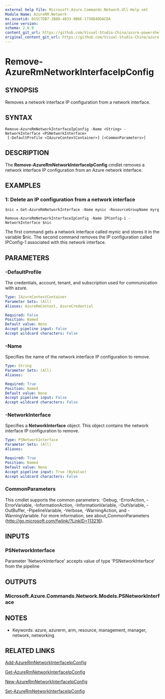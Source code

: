 ```yaml
---
external help file: Microsoft.Azure.Commands.Network.dll-Help.xml
Module Name: AzureRM.Network
ms.assetid: 015C7DB7-2B08-4033-9B6E-1738D4DDACDA
online version:
schema: 2.0.0
content_git_url: https://github.com/Visual-Studio-China/azure-powershell/blob/preview/src/ResourceManager/Network/Commands.Network/help/Remove-AzureRmNetworkInterfaceIpConfig.md
original_content_git_url: https://github.com/Visual-Studio-China/azure-powershell/blob/preview/src/ResourceManager/Network/Commands.Network/help/Remove-AzureRmNetworkInterfaceIpConfig.md
---
```


# Remove-AzureRmNetworkInterfaceIpConfig

## SYNOPSIS
Removes a network interface IP configuration from a network interface.

## SYNTAX

```
Remove-AzureRmNetworkInterfaceIpConfig -Name <String> -NetworkInterface <PSNetworkInterface>
 [-DefaultProfile <IAzureContextContainer>] [<CommonParameters>]
```

## DESCRIPTION
The **Remove-AzureRmNetworkInterfaceIpConfig** cmdlet removes a network interface IP configuration from an Azure network interface.

## EXAMPLES

### 1: Delete an IP configuration from a network interface
```
$nic = Get-AzureRmNetworkInterface -Name mynic -ResourceGroupName myrg

Remove-AzureRmNetworkInterfaceIpConfig -Name IPConfig-1 -NetworkInterface $nic
```

The first command gets a network interface called mynic and stores it in the variable $nic. The second command
    removes the IP configuration called IPConfig-1 associated with this network interface.

## PARAMETERS

### -DefaultProfile
The credentials, account, tenant, and subscription used for communication with azure.

```yaml
Type: IAzureContextContainer
Parameter Sets: (All)
Aliases: AzureRmContext, AzureCredential

Required: False
Position: Named
Default value: None
Accept pipeline input: False
Accept wildcard characters: False
```

### -Name
Specifies the name of the network interface IP configuration to remove.

```yaml
Type: String
Parameter Sets: (All)
Aliases: 

Required: True
Position: Named
Default value: None
Accept pipeline input: False
Accept wildcard characters: False
```

### -NetworkInterface
Specifies a **NetworkInterface** object.
This object contains the network interface IP configuration to remove.

```yaml
Type: PSNetworkInterface
Parameter Sets: (All)
Aliases: 

Required: True
Position: Named
Default value: None
Accept pipeline input: True (ByValue)
Accept wildcard characters: False
```

### CommonParameters
This cmdlet supports the common parameters: -Debug, -ErrorAction, -ErrorVariable, -InformationAction, -InformationVariable, -OutVariable, -OutBuffer, -PipelineVariable, -Verbose, -WarningAction, and -WarningVariable. For more information, see about_CommonParameters (http://go.microsoft.com/fwlink/?LinkID=113216).

## INPUTS

### PSNetworkInterface
Parameter 'NetworkInterface' accepts value of type 'PSNetworkInterface' from the pipeline

## OUTPUTS

### Microsoft.Azure.Commands.Network.Models.PSNetworkInterface

## NOTES
* Keywords: azure, azurerm, arm, resource, management, manager, network, networking

## RELATED LINKS

[Add-AzureRmNetworkInterfaceIpConfig](./Add-AzureRmNetworkInterfaceIpConfig.md)

[Get-AzureRmNetworkInterfaceIpConfig](./Get-AzureRmNetworkInterfaceIpConfig.md)

[New-AzureRmNetworkInterfaceIpConfig](./New-AzureRmNetworkInterfaceIpConfig.md)

[Set-AzureRmNetworkInterfaceIpConfig](./Set-AzureRmNetworkInterfaceIpConfig.md)


